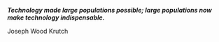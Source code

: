 _**Technology made large populations possible; large populations now make technology indispensable.**_

Joseph Wood Krutch